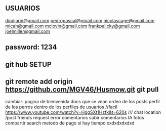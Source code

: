 USUARIOS
----------------------------------------------------
dindjarin@gmail.com
pedropascal@gmail.com
nicolascage@gmail.com
micah@gmail.com
mclovin@gmail.com
frankpalicky@gmail.com
joelmiller@gmail.com

password: 1234
----------------------------------------------------
git hub SETUP
----------------------------------------------------
git remote add origin https://github.com/MGV46/Husmow.git
git pull
----------------------------------------------------

cambiar:
pagina de bienvenida
docs que se vean
orden de los posts
perfil de los perros dentro de los perfiles de usuarios //facil
https://www.youtube.com/watch?v=HggSXt1Hzfk&t=620s  /// chat
location /post
friends request error
comentarios subir comentarios
IA fotos
compartir
search
metodo de pago si hay tiempo xxdxdxdxdxd
